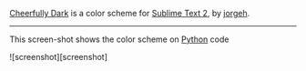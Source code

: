 [Cheerfully Dark](http://github.com/jorgehatccrma/CheerfullyDark) is a color scheme for [Sublime Text 2](http://www.sublimetext.com/2), by [jorgeh](https://github.com/jorgehatccrma).

---

This screen-shot shows the color scheme on [Python](http://python.org) code

![screenshot][screenshot]
